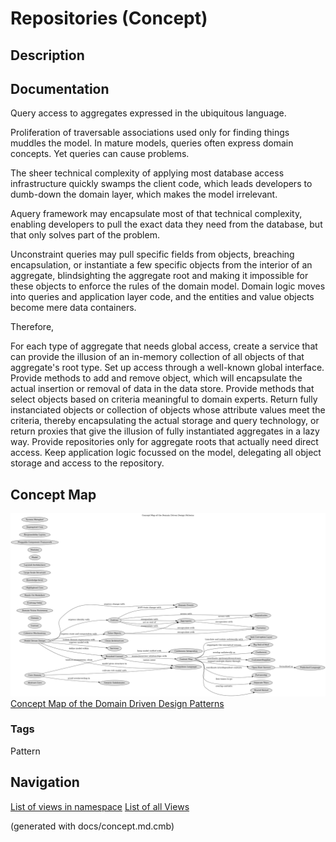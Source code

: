 # Repositories (Concept)
## Description


## Documentation
Query access to aggregates expressed in the ubiquitous language.

Proliferation of traversable associations used only for finding things muddles
the model. In mature models, queries often express domain concepts. Yet queries
can cause problems.

The sheer technical complexity of applying most database access infrastructure
quickly swamps the client code, which leads developers to dumb-down the domain
layer, which makes the model irrelevant. 

Aquery framework may encapsulate most of that technical complexity, enabling
developers to pull the exact data they need from the database, but that only
solves part of the problem.

Unconstraint queries may pull specific fields from objects, breaching
encapsulation, or instantiate a few specific objects from the interior of an
aggregate, blindsighting the aggregate root and making it impossible for these
objects to enforce the rules of the domain model. Domain logic moves into
queries and application layer code, and the entities and value objects become
mere data containers.

Therefore,

For each type of aggregate that needs global access, create a service that can
provide the illusion of an in-memory collection of all objects of that
aggregate's root type. Set up access through a well-known global interface.
Provide methods to add and remove object, which will encapsulate the actual
insertion or removal of data in the data store. Provide methods that select
objects based on criteria meaningful to domain experts. Return fully
instanciated objects or collection of objects whose attribute values meet the
criteria, thereby encapsulating the actual storage and query technology, or
return proxies that give the illusion of fully instantiated aggregates in a
lazy way. Provide repositories only for aggregate roots that actually need
direct access. Keep application logic focussed on the model, delegating all
object storage and access to the repository.

## Concept Map
![Concept Map of the Domain Driven Design Patterns](../ddd/concept-view.png)
[Concept Map of the Domain Driven Design Patterns](../ddd/concept-view.md)

### Tags
Pattern


## Navigation
[List of views in namespace](./views-in-namespace.md)
[List of all Views](../views.md)

(generated with docs/concept.md.cmb)
